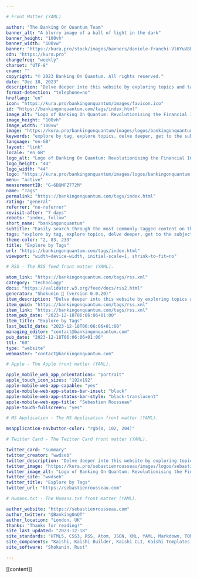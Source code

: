 ```yaml
---

# Front Matter (YAML)

author: "The Banking On Quantum Team"
banner_alt: "A blurry image of a ball of light in the dark"
banner_height: "100vh"
banner_width: "100vw"
banner: "https://kura.pro/stock/images/banners/daniele-franchi-Vl6YuVBLEys.webp"
cdn: "https://kura.pro"
changefreq: "weekly"
charset: "UTF-8"
cname: ""
copyright: "© 2023 Banking On Quantum. All rights reserved."
date: "Dec 18, 2023"
description: "Delve deeper into this website by exploring topics and tags, and get to the subjects that matter most to you."
format-detection: "telephone=no"
hreflang: "en"
icon: "https://kura.pro/bankingonquantum/images/favicon.ico"
id: "https://bankingonquantum.com/tags/index.html"
image_alt: "Logo of Banking On Quantum: Revolutionising the Financial Industry with Quantum Computing"
image_height: "100vh"
image_width: "100vw"
image: "https://kura.pro/bankingonquantum/images/logos/bankingonquantum.webp"
keywords: "explore by tag, explore topics, delve deeper, get to the subjects, matter most, website, website content, website topics, website tags, website search, website navigation"
language: "en-GB"
layout: "link"
locale: "en_GB"
logo_alt: "Logo of Banking On Quantum: Revolutionising the Financial Industry with Quantum Computing"
logo_height: "44"
logo_width: "44"
logo: "https://kura.pro/bankingonquantum/images/logos/bankingonquantum.webp"
menu: "active"
measurementID: "G-6BQMFZ772M"
name: "Tags"
permalink: "https://bankingonquantum.com/tags/index.html"
rating: "general"
referrer: "no-referrer"
revisit-after: "7 days"
robots: "index, follow"
short_name: "bankingonquantum"
subtitle: "Easily search through the most commonly-tagged content on this website"
tags: "explore by tag, explore topics, delve deeper, get to the subjects, matter most, website, website content, website topics, website tags, website search, website navigation"
theme-color: "2, 83, 233"
title: "Explore by Tags"
url: "https://bankingonquantum.com/tags/index.html"
viewport: "width=device-width, initial-scale=1, shrink-to-fit=no"

# RSS - The RSS feed front matter (YAML).

atom_link: "https://bankingonquantum.com/tags/rss.xml"
category: "Technology"
docs: "https://validator.w3.org/feed/docs/rss2.html"
generator: "Shokunin 🦀 (version 0.0.20)"
item_description: "Delve deeper into this website by exploring topics and tags, and get to the subjects that matter most to you."
item_guid: "https://bankingonquantum.com/tags/rss.xml"
item_link: "https://bankingonquantum.com/tags/rss.xml"
item_pub_date: "2023-12-18T06:06:06+01:00"
item_title: "Explore by Tags"
last_build_date: "2023-12-18T06:06:06+01:00"
managing_editor: "contact@bankingonquantum.com"
pub_date: "2023-12-18T06:06:06+01:00"
ttl: "60"
type: "website"
webmaster: "contact@bankingonquantum.com"

# Apple - The Apple front matter (YAML).

apple_mobile_web_app_orientations: "portrait"
apple_touch_icon_sizes: "192x192"
apple-mobile-web-app-capable: "yes"
apple-mobile-web-app-status-bar-inset: "black"
apple-mobile-web-app-status-bar-style: "black-translucent"
apple-mobile-web-app-title: "Sebastien Rousseau"
apple-touch-fullscreen: "yes"

# MS Application - The MS Application front matter (YAML).

msapplication-navbutton-color: "rgb(0, 102, 204)"

# Twitter Card - The Twitter Card front matter (YAML).

twitter_card: "summary"
twitter_creator: "wwdseb"
twitter_description: "Delve deeper into this website by exploring topics and tags, and get to the subjects that matter most to you."
twitter_image: "https://kura.pro/sebastienrousseau/images/logos/sebastienrousseau.webp"
twitter_image_alt: "Logo of Banking On Quantum: Revolutionising the Financial Industry with Quantum Computing"
twitter_site: "wwdseb"
twitter_title: "Explore by Tags"
twitter_url: "https://sebastienrousseau.com"

# Humans.txt - The Humans.txt front matter (YAML).

author_website: "https://sebastienrousseau.com"
author_twitter: "@BankingOnQT"
author_location: "London, UK"
thanks: "Thanks for reading!"
site_last_updated: "2023-12-18"
site_standards: "HTML5, CSS3, RSS, Atom, JSON, XML, YAML, Markdown, TOML"
site_components: "Kaishi, Kaishi Builder, Kaishi CLI, Kaishi Templates, Kaishi Themes"
site_software: "Shokunin, Rust"

---
```


[[content]]
